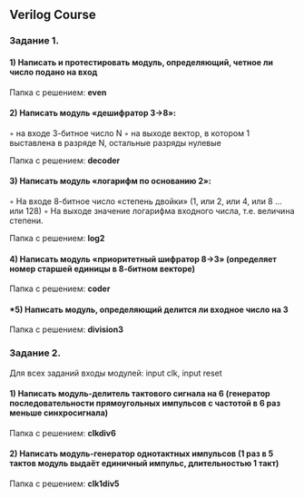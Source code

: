 ## Verilog Course
### Задание 1.

#### 1) Написать и протестировать модуль, определяющий, четное ли число подано на вход

Папка с решением: <b> even</b>

#### 2) Написать модуль «дешифратор 3->8»:
◦ на входе 3-битное число N
◦ на выходе вектор, в котором 1 выставлена в разряде N, остальные разряды нулевые

Папка с решением: <b> decoder</b>

#### 3) Написать модуль «логарифм по основанию 2»:
◦ На входе 8-битное число «степень двойки» (1, или 2, или 4, или 8 ... или 128)
◦ На выходе значение логарифма входного числа, т.е. величина степени.

Папка с решением: <b> log2</b>

#### 4) Написать модуль «приоритетный шифратор 8->3» (определяет номер старшей единицы в 8-битном векторе)

Папка с решением: <b> coder</b>

#### *5) Написать модуль, определяющий делится ли входное число на 3

Папка с решением: <b> division3</b>



### Задание 2.

Для всех заданий входы модулей: input clk, input reset

#### 1) Написать модуль-делитель тактового сигнала на 6 (генератор последовательности прямоугольных импульсов с частотой в 6 раз меньше синхросигнала)

Папка с решением: <b>clkdiv6</b>

#### 2) Написать модуль-генератор однотактных импульсов (1 раз в 5 тактов модуль выдаёт единичный импульс, длительностью 1 такт)

Папка с решением: <b>clk1div5</b>